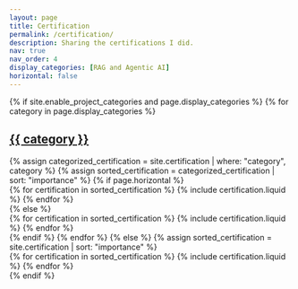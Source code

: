 ```yaml
---
layout: page
title: Certification
permalink: /certification/
description: Sharing the certifications I did.
nav: true
nav_order: 4
display_categories: [RAG and Agentic AI]
horizontal: false
---
```


<div class="projects">
{% if site.enable_project_categories and page.display_categories %}
  {% for category in page.display_categories %}
  <a id="{{ category }}" href=".#{{ category }}">
    <h2 class="category">{{ category }}</h2>
  </a>
  {% assign categorized_certification = site.certification | where: "category", category %}
  {% assign sorted_certification = categorized_certification | sort: "importance" %}
  <!-- Generate cards for each certification project -->
  {% if page.horizontal %}
  <div class="container">
    <div class="row row-cols-1 row-cols-md-2">
    {% for certification in sorted_certification %}
      {% include certification.liquid %}
    {% endfor %}
    </div>
  </div>
  {% else %}
  <div class="row row-cols-1 row-cols-md-3">
    {% for certification in sorted_certification %}
      {% include certification.liquid %}
    {% endfor %}
  </div>
  {% endif %}
  {% endfor %}
{% else %}
{% assign sorted_certification = site.certification | sort: "importance" %}
  <div class="row row-cols-1 row-cols-md-3">
    {% for certification in sorted_certification %}
      {% include certification.liquid %}
    {% endfor %}
  </div>
{% endif %}
</div>